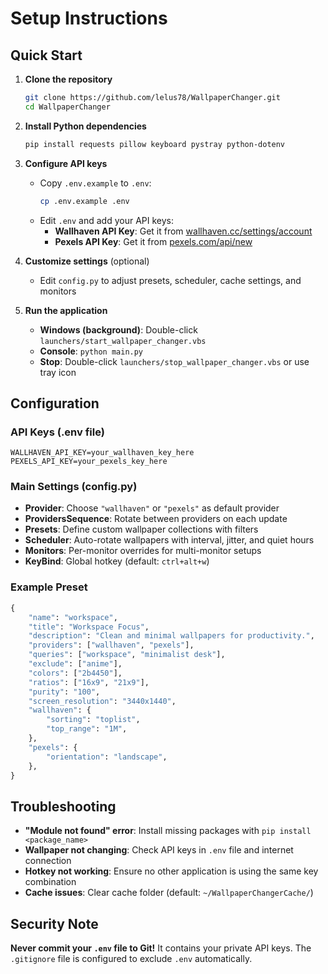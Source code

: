 # Setup Instructions

## Quick Start

1. **Clone the repository**
   ```bash
   git clone https://github.com/lelus78/WallpaperChanger.git
   cd WallpaperChanger
   ```

2. **Install Python dependencies**
   ```bash
   pip install requests pillow keyboard pystray python-dotenv
   ```

3. **Configure API keys**
   - Copy `.env.example` to `.env`:
     ```bash
     cp .env.example .env
     ```
   - Edit `.env` and add your API keys:
     - **Wallhaven API Key**: Get it from [wallhaven.cc/settings/account](https://wallhaven.cc/settings/account)
     - **Pexels API Key**: Get it from [pexels.com/api/new](https://www.pexels.com/api/new/)

4. **Customize settings** (optional)
   - Edit `config.py` to adjust presets, scheduler, cache settings, and monitors

5. **Run the application**
   - **Windows (background)**: Double-click `launchers/start_wallpaper_changer.vbs`
   - **Console**: `python main.py`
   - **Stop**: Double-click `launchers/stop_wallpaper_changer.vbs` or use tray icon

## Configuration

### API Keys (.env file)

```env
WALLHAVEN_API_KEY=your_wallhaven_key_here
PEXELS_API_KEY=your_pexels_key_here
```

### Main Settings (config.py)

- **Provider**: Choose `"wallhaven"` or `"pexels"` as default provider
- **ProvidersSequence**: Rotate between providers on each update
- **Presets**: Define custom wallpaper collections with filters
- **Scheduler**: Auto-rotate wallpapers with interval, jitter, and quiet hours
- **Monitors**: Per-monitor overrides for multi-monitor setups
- **KeyBind**: Global hotkey (default: `ctrl+alt+w`)

### Example Preset

```python
{
    "name": "workspace",
    "title": "Workspace Focus",
    "description": "Clean and minimal wallpapers for productivity.",
    "providers": ["wallhaven", "pexels"],
    "queries": ["workspace", "minimalist desk"],
    "exclude": ["anime"],
    "colors": ["2b4450"],
    "ratios": ["16x9", "21x9"],
    "purity": "100",
    "screen_resolution": "3440x1440",
    "wallhaven": {
        "sorting": "toplist",
        "top_range": "1M",
    },
    "pexels": {
        "orientation": "landscape",
    },
}
```

## Troubleshooting

- **"Module not found" error**: Install missing packages with `pip install <package_name>`
- **Wallpaper not changing**: Check API keys in `.env` file and internet connection
- **Hotkey not working**: Ensure no other application is using the same key combination
- **Cache issues**: Clear cache folder (default: `~/WallpaperChangerCache/`)

## Security Note

**Never commit your `.env` file to Git!** It contains your private API keys.
The `.gitignore` file is configured to exclude `.env` automatically.
